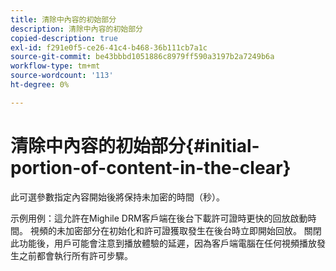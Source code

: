 ```yaml
---
title: 清除中內容的初始部分
description: 清除中內容的初始部分
copied-description: true
exl-id: f291e0f5-ce26-41c4-b468-36b111cb7a1c
source-git-commit: be43bbbd1051886c8979ff590a3197b2a7249b6a
workflow-type: tm+mt
source-wordcount: '113'
ht-degree: 0%

---
```


# 清除中內容的初始部分{#initial-portion-of-content-in-the-clear}

此可選參數指定內容開始後將保持未加密的時間（秒）。

示例用例：這允許在Mighile DRM客戶端在後台下載許可證時更快的回放啟動時間。 視頻的未加密部分在初始化和許可證獲取發生在後台時立即開始回放。 關閉此功能後，用戶可能會注意到播放體驗的延遲，因為客戶端電腦在任何視頻播放發生之前都會執行所有許可步驟。
